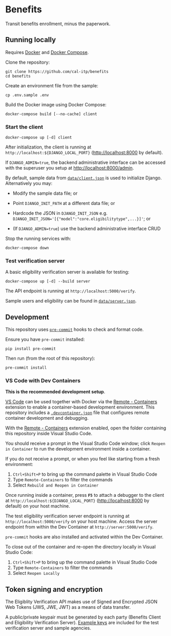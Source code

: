 # Benefits

Transit benefits enrollment, minus the paperwork.

## Running locally

Requires [Docker][docker] and [Docker Compose][docker-compose].

Clone the repository:

```console
git clone https://github.com/cal-itp/benefits
cd benefits
```

Create an environment file from the sample:

```console
cp .env.sample .env
```

Build the Docker image using Docker Compose:

```console
docker-compose build [--no-cache] client
```

### Start the client

```console
docker-compose up [-d] client
```

After initialization, the client is running at `http://localhost:${DJANGO_LOCAL_PORT}` (<http://localhost:8000> by default).

If `DJANGO_ADMIN=true`, the backend administrative interface can be accessed with the superuser you setup at
<http://localhost:8000/admin>.

By default, sample data from [`data/client.json`](./data/client.json) is used to initialize Django. Alternatively you may:

* Modify the sample data file; or
* Point `DJANGO_INIT_PATH` at a different data file; or
* Hardcode the JSON in `DJANGO_INIT_JSON` e.g.
`DJANGO_INIT_JSON='[{"model":"core.eligibilitytype",...}]'`; or

* (If `DJANGO_ADMIN=true`) use the backend administrative interface CRUD

Stop the running services with:

```console
docker-compose down
```

### Test verification server

A basic eligibility verification server is available for testing:

```console
docker-compose up [-d] --build server
```

The API endpoint is running at `http://localhost:5000/verify`.

Sample users and eligibility can be found in [`data/server.json`](./data/server.json).

## Development

This repository uses [`pre-commit`][pre-commit] hooks to check and format code.

Ensure you have `pre-commit` installed:

```console
pip install pre-commit
```

Then run (from the root of this repository):

```console
pre-commit install
```

### VS Code with Dev Containers

**This is the recommended development setup**.

[VS Code][vscode] can be used together with Docker via the [Remote - Containers][vscode-containers] extension to enable a
container-based development environment. This repository includes a [`.devcontainer.json`][config-file] file that configures
remote container development and debugging.

With the [Remote - Containers][vscode-containers] extension enabled, open the folder containing this repository inside Visual
Studio Code.

You should receive a prompt in the Visual Studio Code window; click `Reopen in Container` to run the development environment
inside a container.

If you do not receive a prompt, or when you feel like starting from a fresh environment:

1. `Ctrl+Shift+P` to bring up the command palette in Visual Studio Code
1. Type `Remote-Containers` to filter the commands
1. Select `Rebuild and Reopen in Container`

Once running inside a container, press **`F5`** to attach a debugger to the client at `http://localhost:${DJANGO_LOCAL_PORT}`
(<http://localhost:8000> by default) on your host machine.

The test eligibility verification server endpoint is running at `http://localhost:5000/verify` on your host machine.
Access the server endpoint from within the Dev Container at `http://server:5000/verify`.

`pre-commit` hooks are also installed and activated within the Dev Container.

To close out of the container and re-open the directory locally in Visual Studio Code:

1. `Ctrl+Shift+P` to bring up the command palette in Visual Studio Code
1. Type `Remote-Containers` to filter the commands
1. Select `Reopen Locally`

## Token signing and encryption

The Eligiblity Verification API makes use of Signed and Encrypted JSON Web Tokens (JWS, JWE, JWT) as a means of data transfer.

A public/private keypair must be generated by each party (Benefits Client and Eligibility Verification Server). [Example keys](./keys)
are included for the test verification server and sample agencies.

[config-file]: ./.devcontainer.json
[docker]: https://docs.docker.com/
[docker-compose]: https://docs.docker.com/compose/
[vscode]: https://code.visualstudio.com/
[pre-commit]: https://pre-commit.com/
[vscode-containers]: https://code.visualstudio.com/docs/remote/containers
